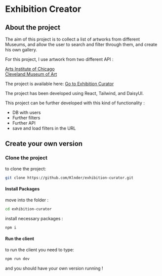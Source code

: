 # Exhibition Creator

## About the project

The aim of this project is to collect a list of artworks from different Museums, and allow the user to search and filter through them, and create his own gallery.

For this project, I use artwork from two different API :

[Arts Institute of Chicago](https://api.artic.edu/docs/)  
[Cleveland Museum of Art](https://openaccess-api.clevelandart.org/)

The project is available here: [Go to Exhibition Curator](https://exhibitioncurator.netlify.app/home)

The project has been developed using React, Tailwind, and DaisyUI.

This project can be further developed with this kind of functionality :

- DB with users
- Further filters
- Further API
- save and load filters in the URL

## Create your own version

### Clone the project

to clone the project:

```bash
git clone https://github.com/Klnder/exhibition-curator.git
```

#### Install Packages

move into the folder :

```bash
cd exhibition-curator
```

install necessary packages :

```bash
npm i
```

#### Run the client

to run the client you need to type:

```bash
npm run dev
```

and you should have your own version running !
